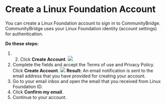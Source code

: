 # Create a Linux Foundation Account

You can create a Linux Foundation account to sign in to CommunityBridge. CommunityBridge uses your Linux Foundation identity \(account settings\) for authentication.

**Do these steps:**

1. 2. Click **Create Account**. ![](https://firebasestorage.googleapis.com/v0/b/gitbook-28427.appspot.com/o/assets%2Flinux-foundation-documentation%2F-M2DD0Aet7mbzEuwibdA%2F-M2DE4FahYy1Un-O9qHR%2F7418872.png?generation=1584008035889704&alt=media)​
3. Complete the fields and accept the Terms of use and Privacy Policy. Click **Create Account**. ![](https://firebasestorage.googleapis.com/v0/b/gitbook-28427.appspot.com/o/assets%2Flinux-foundation-documentation%2F-M2DD0Aet7mbzEuwibdA%2F-M2DE4F_qj8sHuF7CqY-%2F7418871.png?generation=1584008035901616&alt=media) **Result:** An email notification is sent to the email address that you have provided for creating your account.
4. Go to your email inbox and open the email that you received from Linux Foundation ID.
5. Click **Confirm my email**.
6. Continue to your account.

